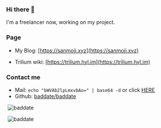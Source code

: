 ### Hi there 👋
I'm a freelancer now, working on my project.
<!--
**baddate/baddate** is a ✨ _special_ ✨ repository because its `README.md` (this file) appears on your GitHub profile.

Here are some ideas to get you started:

- 🔭 I’m currently working on ...
- 🌱 I’m currently learning ...
- 👯 I’m looking to collaborate on ...
- 🤔 I’m looking for help with ...
- 💬 Ask me about ...
- 📫 How to reach me: ...
- 😄 Pronouns: ...
- ⚡ Fun fact: ...
-->
### Page
- My Blog: [https://sanmoji.xyz](https://sanmoji.xyz)

- Trilium wiki: [https://trilium.hyl.im](https://trilium.hyl.im)

### Contact me
- Mail: `echo "bWVAb2lpLmxvbAo=" | base64 -d` or click [HERE](https://base64.oii.im/decode/bWVAc2FubW9qaS54eXoK)
- Github: [baddate/baddate](https://github.com/baddate/baddate/issues/new)

<p>&nbsp;<img src="https://github-readme-stats.vercel.app/api?username=baddate&show_icons=true&locale=en" alt="baddate" /></p>


<!--<p>&nbsp;<img src="https://github-readme-stats.vercel.app/api/top-langs?username=baddate&show_icons=true&locale=en" alt="baddate" /></p>-->

<!-- 
<p>&nbsp;<img src="https://github-readme-stats.vercel.app/api/pin/?username=baddate&repo=trilium&show_owner=true" alt="baddate" /></p>
 -->

<p>&nbsp;<img src="https://profile-counter.glitch.me/baddate/count.svg" alt="baddate" /></p>
